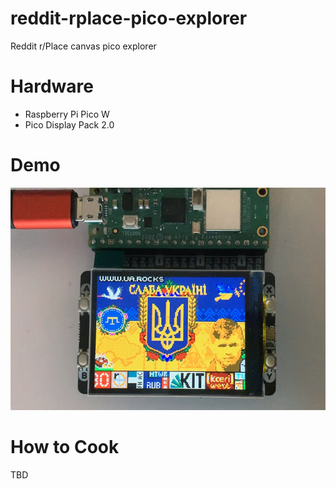 # reddit-rplace-pico-explorer
Reddit r/Place canvas pico explorer

# Hardware
 - Raspberry Pi Pico W
 - Pico Display Pack 2.0

# Demo
![Demo](https://raw.githubusercontent.com/flodek/reddit-rplace-pico-explorer/main/explorer.png)

# How to Cook
TBD

